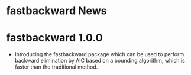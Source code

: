 fastbackward News
================

# fastbackward 1.0.0

- Introducing the fastbackward package which can be used to perform
  backward elimination by AIC based on a bounding algorithm, which is
  faster than the traditional method.
